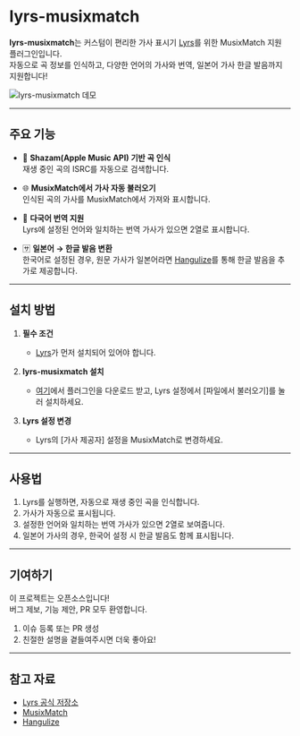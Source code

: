 # lyrs-musixmatch

**lyrs-musixmatch**는 커스텀이 편리한 가사 표시기 [Lyrs](https://github.com/organization/lyrs)를 위한 MusixMatch 지원 플러그인입니다.  
자동으로 곡 정보를 인식하고, 다양한 언어의 가사와 번역, 일본어 가사 한글 발음까지 지원합니다!

![lyrs-musixmatch 데모](https://github.com/user-attachments/assets/eaca64f2-83f2-4929-9f87-4e972c28f692)

---

## 주요 기능

- 🎵 **Shazam(Apple Music API) 기반 곡 인식**  
  재생 중인 곡의 ISRC를 자동으로 검색합니다.

- 🌐 **MusixMatch에서 가사 자동 불러오기**  
  인식된 곡의 가사를 MusixMatch에서 가져와 표시합니다.

- 💬 **다국어 번역 지원**  
  Lyrs에 설정된 언어와 일치하는 번역 가사가 있으면 2열로 표시합니다.

- 🈂️ **일본어 → 한글 발음 변환**  
  한국어로 설정된 경우, 원문 가사가 일본어라면 [Hangulize](https://github.com/hangulize/hangulize)를 통해 한글 발음을 추가로 제공합니다.

---

## 설치 방법

1. **필수 조건**
   - [Lyrs](https://github.com/organization/lyrs)가 먼저 설치되어 있어야 합니다.

2. **lyrs-musixmatch 설치**
   - [여기](https://github.com/Baw-Appie/lyrs-musixmatch/releases/latest)에서 플러그인을 다운로드 받고,
   Lyrs 설정에서 [파일에서 불러오기]를 눌러 설치하세요.

4. **Lyrs 설정 변경**
   - Lyrs의 [가사 제공자] 설정을 MusixMatch로 변경하세요.

---

## 사용법

1. Lyrs를 실행하면, 자동으로 재생 중인 곡을 인식합니다.
2. 가사가 자동으로 표시됩니다.
3. 설정한 언어와 일치하는 번역 가사가 있으면 2열로 보여줍니다.
4. 일본어 가사의 경우, 한국어 설정 시 한글 발음도 함께 표시됩니다.

---

## 기여하기

이 프로젝트는 오픈소스입니다!  
버그 제보, 기능 제안, PR 모두 환영합니다.

1. 이슈 등록 또는 PR 생성
2. 친절한 설명을 곁들여주시면 더욱 좋아요!

---

## 참고 자료

- [Lyrs 공식 저장소](https://github.com/organization/lyrs)
- [MusixMatch](https://www.musixmatch.com/)
- [Hangulize](https://github.com/hangulize/hangulize)

